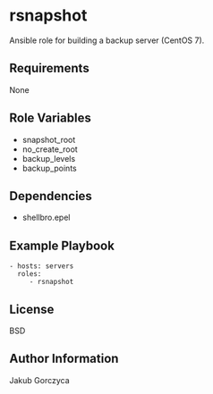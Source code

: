 rsnapshot
=========

Ansible role for building a backup server (CentOS 7).

Requirements
------------

None

Role Variables
--------------

- snapshot_root
- no_create_root
- backup_levels
- backup_points

Dependencies
------------

- shellbro.epel

Example Playbook
----------------

    - hosts: servers
      roles:
         - rsnapshot

License
-------

BSD

Author Information
------------------

Jakub Gorczyca
